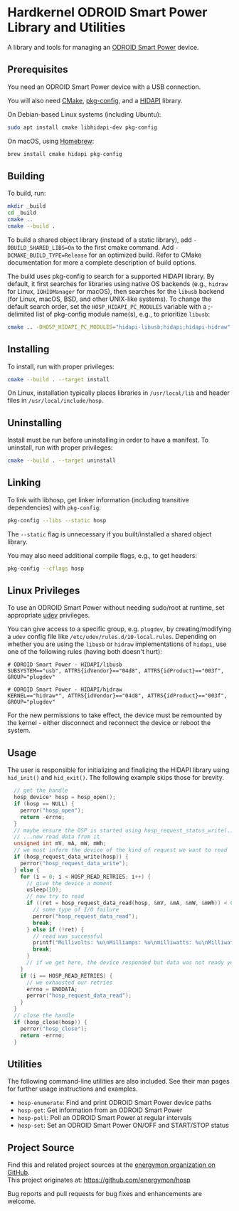 # Hardkernel ODROID Smart Power Library and Utilities

A library and tools for managing an [ODROID Smart Power](https://wiki.odroid.com/old_product/accessory/odroidsmartpower) device.


## Prerequisites

You need an ODROID Smart Power device with a USB connection.

You will also need [CMake](https://cmake.org/), [pkg-config](https://www.freedesktop.org/wiki/Software/pkg-config/), and a [HIDAPI](https://github.com/libusb/hidapi) library.

On Debian-based Linux systems (including Ubuntu):

```sh
sudo apt install cmake libhidapi-dev pkg-config
```

On macOS, using [Homebrew](https://brew.sh/):

```sh
brew install cmake hidapi pkg-config
```


## Building

To build, run:

```sh
mkdir _build
cd _build
cmake ..
cmake --build .
```

To build a shared object library (instead of a static library), add `-DBUILD_SHARED_LIBS=On` to the first cmake command.
Add `-DCMAKE_BUILD_TYPE=Release` for an optimized build.
Refer to CMake documentation for more a complete description of build options.

The build uses pkg-config to search for a supported HIDAPI library.
By default, it first searches for libraries using native OS backends (e.g., `hidraw` for Linux, `IOHIDManager` for macOS), then searches for the `libusb` backend (for Linux, macOS, BSD, and other UNIX-like systems).
To change the default search order, set the `HOSP_HIDAPI_PC_MODULES` variable with a ;-delimited list of pkg-config module name(s), e.g., to prioritize `libusb`:

```sh
cmake .. -DHOSP_HIDAPI_PC_MODULES="hidapi-libusb;hidapi;hidapi-hidraw"
```


## Installing

To install, run with proper privileges:

```sh
cmake --build . --target install
```

On Linux, installation typically places libraries in `/usr/local/lib` and header files in `/usr/local/include/hosp`.


## Uninstalling

Install must be run before uninstalling in order to have a manifest.
To uninstall, run with proper privileges:

```sh
cmake --build . --target uninstall
```


## Linking

To link with libhosp, get linker information (including transitive dependencies) with `pkg-config`:

```sh
pkg-config --libs --static hosp
```

The `--static` flag is unnecessary if you built/installed a shared object library.

You may also need additional compile flags, e.g., to get headers:

```sh
pkg-config --cflags hosp
```


## Linux Privileges

To use an ODROID Smart Power without needing sudo/root at runtime, set appropriate [udev](https://en.wikipedia.org/wiki/Udev) privileges.

You can give access to a specific group, e.g. `plugdev`, by creating/modifying a `udev` config file like `/etc/udev/rules.d/10-local.rules`.
Depending on whether you are using the `libusb` or `hidraw` implementations of `hidapi`, use one of the following rules (having both doesn't hurt):

```
# ODROID Smart Power - HIDAPI/libusb
SUBSYSTEM=="usb", ATTRS{idVendor}=="04d8", ATTRS{idProduct}=="003f", GROUP="plugdev"

# ODROID Smart Power - HIDAPI/hidraw
KERNEL=="hidraw*", ATTRS{idVendor}=="04d8", ATTRS{idProduct}=="003f", GROUP="plugdev"
```

For the new permissions to take effect, the device must be remounted by the kernel - either disconnect and reconnect the device or reboot the system.


## Usage

The user is responsible for initializing and finalizing the HIDAPI library using `hid_init()` and `hid_exit()`.
The following example skips those for brevity.

```C
  // get the handle
  hosp_device* hosp = hosp_open();
  if (hosp == NULL) {
    perror("hosp_open");
    return -errno;
  }
  // maybe ensure the OSP is started using hosp_request_status_write(...)/hosp_request_status_read(...)...
  // ...now read data from it
  unsigned int mV, mA, mW, mWh;
  // we must inform the device of the kind of request we want to read
  if (hosp_request_data_write(hosp)) {
    perror("hosp_request_data_write");
  } else {
    for (i = 0; i < HOSP_READ_RETRIES; i++) {
      // give the device a moment
      usleep(10);
      // now try to read
      if ((ret = hosp_request_data_read(hosp, &mV, &mA, &mW, &mWh)) < 0) {
        // some type of I/O failure
        perror("hosp_request_data_read");
        break;
      } else if (!ret) {
        // read was successful
        printf("Millivolts: %u\nMilliamps: %u\nmilliwatts: %u\nMilliwatt-hours: %u\n", mV, mA, mW, mWh);
        break;
      }
      // if we get here, the device responded but data was not ready yet, so maybe try again
    }
    if (i == HOSP_READ_RETRIES) {
      // we exhausted our retries
      errno = ENODATA;
      perror("hosp_request_data_read");
    }
  }
  // close the handle
  if (hosp_close(hosp)) {
    perror("hosp_close");
    return -errno;
  }
```


## Utilities

The following command-line utilities are also included.
See their man pages for further usage instructions and examples.

* `hosp-enumerate`: Find and print ODROID Smart Power device paths
* `hosp-get`: Get information from an ODROID Smart Power
* `hosp-poll`: Poll an ODROID Smart Power at regular intervals
* `hosp-set`: Set an ODROID Smart Power ON/OFF and START/STOP status


## Project Source

Find this and related project sources at the [energymon organization on GitHub](https://github.com/energymon).  
This project originates at: https://github.com/energymon/hosp

Bug reports and pull requests for bug fixes and enhancements are welcome.
